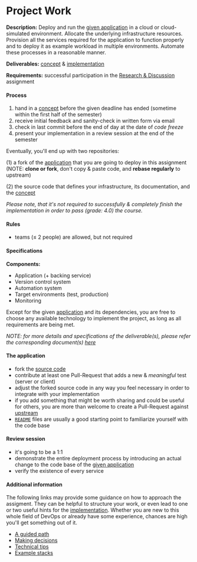 Project Work 
============


__Description:__ Deploy and run the [given application](https://github.com/lucendio/lecture-devops-app) in a
cloud or cloud-simulated environment. Allocate the underlying infrastructure resources. Provision all the services 
required for the application to function properly and to deploy it as example workload in multiple environments.
Automate these processes in a reasonable manner.

__Deliverables:__ [concept](./deliverables/project_concept.md) & [implementation](./deliverables/project_implementation.md)

__Requirements:__ successful participation in the [Research & Discussion](./research-and-discussion.md) assignment


#### Process

1. hand in a [concept](./deliverables/project_concept.md) before the given deadline has ended (sometime within
   the first half of the semester)
2. receive initial feedback and sanity-check in written form via email
3. check in last commit before the end of day at the date of _code freeze_
4. present your implementation in a review session at the end of the semester

Eventually, you'll end up with two repositories:

(1) a fork of the [application](https://github.com/lucendio/lecture-devops-app) that you are going to deploy
    in this assignment (NOTE: __clone or fork__, don't copy & paste code, and __rebase regularly__ to upstream)

(2) the source code that defines your infrastructure, its documentation, and the
    [concept](./deliverables/project_concept.md)

*Please note, that it's not required to successfully & completely finish the implementation in order to pass (grade: 4.0)
the course.*


#### Rules

* teams (≤ 2 people) are allowed, but not required


#### Specifications

__Components:__

* Application (+ backing service)
* Version control system
* Automation system
* Target environments (test, production)
* Monitoring

Except for the given [application](https://github.com/lucendio/lecture-devops-app) and its dependencies, you are free
to choose any available technology to implement the project, as long as all requirements are being met.  

*NOTE: for more details and specifications of the deliverable(s), please refer the corresponding document(s) 
[here](./deliverables)*


#### The application

* fork the [source code](https://github.com/lucendio/lecture-devops-app)
* contribute at least one Pull-Request that adds a new & *meaningful* test (server or client)
* adjust the forked source code in any way you feel necessary in order to integrate with your implementation
* if you add something that might be worth sharing and could be useful for others, you are more than welcome to create
  a Pull-Request against [upstream](https://github.com/lucendio/lecture-devops-app)
* [`README`](https://github.com/lucendio/lecture-devops-app/blob/master/README.md) files are usually a good starting
  point to familiarize yourself with the code base


#### Review session

* it's going to be a 1:1 
* demonstrate the entire deployment process  by introducing an actual change to the code base of the
  [given application](https://github.com/lucendio/lecture-devops-app)
* verify the existence of every service


#### Additional information

The following links may provide some guidance on how to approach the assigment. They can be helpful to structure your
work, or even lead to one or two useful hints for the [implementation](./deliverables/project_implementation.md).
Whether you are new to this whole field of DevOps or already have some experience, chances are high you'll get something
out of it.

* [A guided path](./../guide/path.md)
* [Making decisions](./../guide/decisions.md)
* [Technical tips](./../guide/tips.md)
* [Example stacks](./../guide/examples.md)
